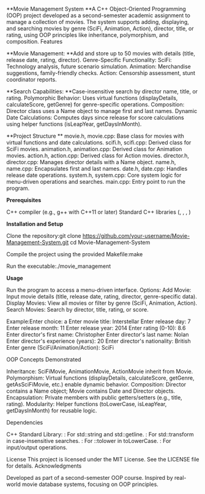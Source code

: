 **Movie Management System
**A C++ Object-Oriented Programming (OOP) project developed as a second-semester academic assignment to manage a collection of movies. The system supports adding, displaying, and searching movies by genre (SciFi, Animation, Action), director, title, or rating, using OOP principles like inheritance, polymorphism, and composition.
Features

**Movie Management: 
**Add and store up to 50 movies with details (title, release date, rating, director).
Genre-Specific Functionality:
SciFi: Technology analysis, future scenario simulation.
Animation: Merchandise suggestions, family-friendly checks.
Action: Censorship assessment, stunt coordinator reports.

**Search Capabilities: 
**Case-insensitive search by director name, title, or rating.
Polymorphic Behavior: Uses virtual functions (displayDetails, calculateScore, getGenre) for genre-specific operations.
Composition: Director class uses a Name object to manage first and last names.
Dynamic Date Calculations: Computes days since release for score calculations using helper functions (isLeapYear, getDaysInMonth).

**Project Structure
**
movie.h, movie.cpp: Base class for movies with virtual functions and date calculations.
scifi.h, scifi.cpp: Derived class for SciFi movies.
animation.h, animation.cpp: Derived class for Animation movies.
action.h, action.cpp: Derived class for Action movies.
director.h, director.cpp: Manages director details with a Name object.
name.h, name.cpp: Encapsulates first and last names.
date.h, date.cpp: Handles release date operations.
system.h, system.cpp: Core system logic for menu-driven operations and searches.
main.cpp: Entry point to run the program.


**Prerequisites**

C++ compiler (e.g., g++ with C++11 or later)
Standard C++ libraries (<string>, <iostream>, <algorithm>, <cctype>)

**Installation and Setup**

Clone the repository:git clone https://github.com/your-username/Movie-Management-System.git
cd Movie-Management-System


Compile the project using the provided Makefile:make


Run the executable:./movie_management



**Usage**

Run the program to access a menu-driven interface.
Options:
Add Movie: Input movie details (title, release date, rating, director, genre-specific data).
Display Movies: View all movies or filter by genre (SciFi, Animation, Action).
Search Movies: Search by director, title, rating, or score.


Example:Enter choice: a
Enter movie title: Interstellar
Enter release day: 7
Enter release month: 11
Enter release year: 2014
Enter rating (0-10): 8.6
Enter director's first name: Christopher
Enter director's last name: Nolan
Enter director's experience (years): 20
Enter director's nationality: British
Enter genre (SciFi/Animation/Action): SciFi



OOP Concepts Demonstrated

Inheritance: SciFiMovie, AnimationMovie, ActionMovie inherit from Movie.
Polymorphism: Virtual functions (displayDetails, calculateScore, getGenre, getAsSciFiMovie, etc.) enable dynamic behavior.
Composition: Director contains a Name object; Movie contains Date and Director objects.
Encapsulation: Private members with public getters/setters (e.g., title, rating).
Modularity: Helper functions (toLowerCase, isLeapYear, getDaysInMonth) for reusable logic.

Dependencies

C++ Standard Library:
<string>: For std::string and std::getline.
<algorithm>: For std::transform in case-insensitive searches.
<cctype>: For ::tolower in toLowerCase.
<iostream>: For input/output operations.



License
This project is licensed under the MIT License. See the LICENSE file for details.
Acknowledgments

Developed as part of a second-semester OOP course.
Inspired by real-world movie database systems, focusing on OOP principles.
